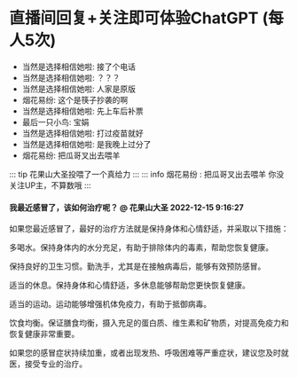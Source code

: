 # 直播间回复+关注即可体验ChatGPT (每人5次)
<ul class="gpt-fix-window"><li>当然是选择相信她啦: <span style="color:var(--vp-c-brand);"> 接了个电话</span></li><li>当然是选择相信她啦: <span style="color:var(--vp-c-brand);"> ？？？</span></li><li>当然是选择相信她啦: <span style="color:var(--vp-c-brand);"> 人家是原版</span></li><li>烟花易纷: <span style="color:var(--vp-c-brand);"> 这个是筷子抄袭的啊</span></li><li>当然是选择相信她啦: <span style="color:var(--vp-c-brand);"> 先上车后补票</span></li><li>最后一只小鸟: <span style="color:var(--vp-c-brand);"> 宝娟</span></li><li>当然是选择相信她啦: <span style="color:var(--vp-c-brand);"> 打过疫苗就好</span></li><li>当然是选择相信她啦: <span style="color:var(--vp-c-brand);"> 是我晚上过分了</span></li><li>烟花易纷: <span style="color:var(--vp-c-brand);"> 把瓜哥叉出去喂羊</span></li></ul>

::: tip 花果山大圣投喂了一个真给力
:::
::: info 烟花易纷   :<span style="color:var(--vp-c-brand);"> 把瓜哥叉出去喂羊 </span> 
 <span style="color:var(--vp-c-brand);">你没关注UP主，不算数哦</span>
:::
#### 我最近感冒了，该如何治疗呢？ @ 花果山大圣  2022-12-15 9:16:27
如果您最近感冒了，最好的治疗方法就是保持身体和心情舒适，并采取以下措施：

多喝水。保持身体内的水分充足，有助于排除体内的毒素，帮助您恢复健康。

保持良好的卫生习惯。勤洗手，尤其是在接触病毒后，能够有效预防感冒。

适当的休息。保持身体和心情舒适，多休息能够帮助您更快恢复健康。

适当的运动。运动能够增强机体免疫力，有助于抵御病毒。

饮食均衡。保证膳食均衡，摄入充足的蛋白质、维生素和矿物质，对提高免疫力和恢复健康非常重要。

 如果您的感冒症状持续加重，或者出现发热、呼吸困难等严重症状，建议您及时就医，接受专业的治疗。
